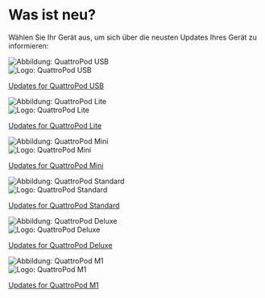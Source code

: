 # Was ist neu?

Wählen Sie Ihr Gerät aus, um sich über die neusten Updates Ihres Gerät zu informieren:

<div class="md-showcase">
	<img src="/assets/img/quattropod.usb.png" alt="Abbildung: QuattroPod USB"></a>
	<div>
		<img src="/assets/img/quattropod-usb.black.logo.png" alt="Logo: QuattroPod USB">
		<p><a href="/usb/whatsnew">Updates for QuattroPod USB</a></p>
	</div>
</div>
<div class="md-showcase">
	<img src="/assets/img/quattropod.lite.png" alt="Abbildung: QuattroPod Lite"></a>
	<div>
		<img src="/assets/img/quattropod-lite.black.logo.png" alt="Logo: QuattroPod Lite">
		<p><a href="/lite/whatsnew">Updates for QuattroPod Lite</a></p>
	</div>
</div>
<div class="md-showcase">
	<img src="/assets/img/quattropod.mini.png" alt="Abbildung: QuattroPod Mini">
	<div>
		<img src="/assets/img/quattropod-mini.black.logo.png" alt="Logo: QuattroPod Mini">
		<p><a href="/mini/whatsnew">Updates for QuattroPod Mini</a></p>
	</div>
</div>
<div class="md-showcase">
	<img src="/assets/img/quattropod.standard.png" alt="Abbildung: QuattroPod Standard">
	<div>
		<img src="/assets/img/quattropod-standard.black.logo.png" alt="Logo: QuattroPod Standard">
		<p><a href="/standard/whatsnew">Updates for QuattroPod Standard</a></p>
	</div>
</div>
<div class="md-showcase">
	<img src="/assets/img/quattropod.euluxe.png" alt="Abbildung: QuattroPod Deluxe">
	<div>
		<img src="/assets/img/quattropod-deluxe.black.logo.png" alt="Logo: QuattroPod Deluxe">
		<p><a href="/deluxe/whatsnew">Updates for QuattroPod Deluxe</a></p>
	</div>
</div>
<div class="md-showcase">
	<img src="/assets/img/quattropod.m1.png" alt="Abbildung: QuattroPod M1">
	<div>
		<img src="/assets/img/quattropod-m1.black.logo.png" alt="Logo: QuattroPod M1">
		<p><a href="/m1/whatsnew">Updates for QuattroPod M1</a></p>
	</div>
</div>